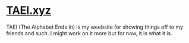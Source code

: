 # [TAEI.xyz](https://www.the-alphabet-ends-in.xyz)

TAEI (The Alphabet Ends In) is my we~~e~~bsite for showing things off to my friends and such. I might work on it more but for now, it is what it is.
